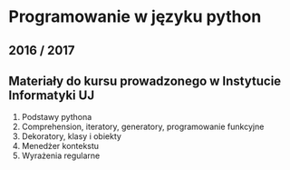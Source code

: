 # Programowanie w języku python
## 2016 / 2017

## Materiały do kursu prowadzonego w Instytucie Informatyki UJ

1. Podstawy pythona
2. Comprehension, iteratory, generatory, programowanie funkcyjne
3. Dekoratory, klasy i obiekty
4. Menedżer kontekstu
5. Wyrażenia regularne
